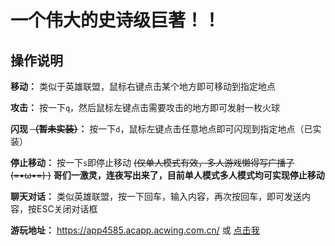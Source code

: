 # 一个伟大的史诗级巨著！！

## 操作说明

**移动：** 类似于英雄联盟，鼠标右键点击某个地方即可移动到指定地点

**攻击：** 按一下`q`，然后鼠标左键点击需要攻击的地方即可发射一枚火球

**闪现 ~~（暂未实装）~~：** 按一下`d`，鼠标左键点击任意地点即可闪现到指定地点（已实装）

**停止移动：** 按一下`s`即停止移动  ~~(仅单人模式有效，多人游戏懒得写广播了(=•ω•=) )~~    **哥们一激灵，连夜写出来了，目前单人模式多人模式均可实现停止移动**

**聊天对话：** 类似英雄联盟，按一下回车，输入内容，再次按回车，即可发送内容，按ESC关闭对话框

**游玩地址：** https://app4585.acapp.acwing.com.cn/ 或 [点击我](https://app4585.acapp.acwing.com.cn/)

